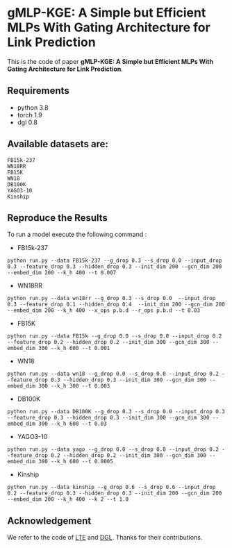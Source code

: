 # gMLP-KGE: A Simple but Efficient MLPs With Gating Architecture for Link Prediction

This is the code of paper 
**gMLP-KGE: A Simple but Efficient MLPs With
Gating Architecture for Link Prediction**. 

## Requirements
- python 3.8
- torch 1.9
- dgl 0.8

## Available datasets are:
    
    FB15k-237
    WN18RR
    FB15K
    WN18
    DB100K
    YAGO3-10
    Kinship
    


## Reproduce the Results
To run a model execute the following command :
- FB15k-237

```python run.py --data FB15k-237 --g_drop 0.3 --s_drop 0.0 --input_drop 0.3 --feature_drop 0.3 --hidden_drop 0.3 --init_dim 200 --gcn_dim 200 --embed_dim 200 --k_h 400 --t 0.007```
- WN18RR

```python run.py --data wn18rr --g_drop 0.3 --s_drop 0.0  --input_drop 0.3 --feature_drop 0.1 --hidden_drop 0.4  --init_dim 200 --gcn_dim 200 --embed_dim 200 --k_h 400 --x_ops p.b.d --r_ops p.b.d --t 0.03```

- FB15K
    
```python run.py --data FB15k --g_drop 0.0 --s_drop 0.0 --input_drop 0.2 --feature_drop 0.2 --hidden_drop 0.2 --init_dim 300 --gcn_dim 300 --embed_dim 300 --k_h 600 --t 0.001```
- WN18
 
```python run.py --data wn18 --g_drop 0.0 --s_drop 0.0 --input_drop 0.2 --feature_drop 0.3 --hidden_drop 0.3 --init_dim 300 --gcn_dim 300 --embed_dim 300 --k_h 300 --t 0.003```
- DB100K
   
```python run.py --data DB100K --g_drop 0.3 --s_drop 0.0 --input_drop 0.3 --feature_drop 0.3 --hidden_drop 0.3 --init_dim 300 --gcn_dim 300 --embed_dim 300 --k_h 600 --t 0.03```
- YAGO3-10
    
```python run.py --data yago --g_drop 0.0 --s_drop 0.0 --input_drop 0.2 --feature_drop 0.2 --hidden_drop 0.2 --init_dim 300 --gcn_dim 300 --embed_dim 300 --k_h 600 --t 0.0005```

- Kinship

```python run.py --data kinship --g_drop 0.6 --s_drop 0.6 --input_drop 0.2 --feature_drop 0.3 --hidden_drop 0.3 --init_dim 200 --gcn_dim 200 --embed_dim 200 --k_h 400 --k 2 --t 1.0```




## Acknowledgement
We refer to the code of [LTE](https://github.com/MIRALab-USTC/GCN4KGC) and [DGL](https://github.com/dmlc/dgl). Thanks for their contributions.

